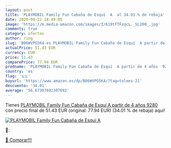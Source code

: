 ```yaml
---
layout: post
title: 'PLAYMOBIL Family Fun Cabaña de Esquí  A  al 34.01 % de rebaja'
date: 2020-09-22 18:49:05
image: 'https://m.media-amazon.com/images/I/619tFTFzqcL._SL200_.jpg'
comments: true
category: ofertas
author: ring
slug: 'B06WVPG5K4-es PLAYMOBIL Family Fun Cabaña de Esquí  A partir de 4 años  9280 '
actualPrice: 51.43 EUR
currency: EUR
price: 51.43
comparePrice: 77.94 EUR
prodname: 'PLAYMOBIL Family Fun Cabaña de Esquí  A partir de 4 años  9280 '
country: 'es'
flag: '🇪🇸'
buyurl: 'https://www.amazon.es/dp/B06WVPG5K4/?tag=tolees-21'
descuento: '34.01'
average: '56.67307692307692'
---
```


Tienes [PLAYMOBIL Family Fun Cabaña de Esquí  A partir de 4 años  9280 ](https://www.amazon.es/dp/B06WVPG5K4/?tag=tolees-21) con precio final de  51.43 EUR (original: 77.94 EUR) (34.01 %  de rebaja) aqui!

[![PLAYMOBIL Family Fun Cabaña de Esquí  A ](https://m.media-amazon.com/images/I/619tFTFzqcL._SL200_.jpg)](https://www.amazon.es/dp/B06WVPG5K4/?tag=tolees-21)

🔎:


[🛒 Comprar!!!](https://www.amazon.es/dp/B06WVPG5K4/?tag=tolees-21)
